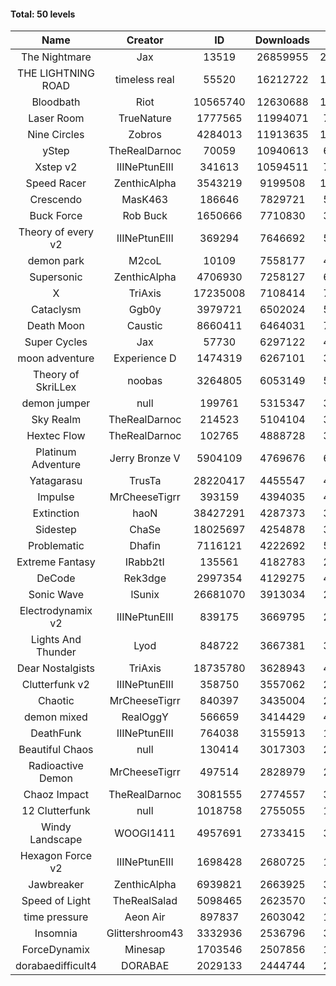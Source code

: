 #### Total: 50 levels

| Name | Creator | ID | Downloads | Likes |
|:---:|:---:|:---:|:---:|:---:|
| The Nightmare | Jax | 13519 | 26859955 | 2474382
| THE LIGHTNING ROAD | timeless real | 55520 | 16212722 | 1470415
| Bloodbath | Riot | 10565740 | 12630688 | 1161796
| Laser Room | TrueNature | 1777565 | 11994071 | 758951
| Nine Circles | Zobros | 4284013 | 11913635 | 1214403
| yStep | TheRealDarnoc | 70059 | 10940613 | 677845
| Xstep v2 | IIINePtunEIII | 341613 | 10594511 | 782711
| Speed Racer | ZenthicAlpha | 3543219 | 9199508 | 1002421
| Crescendo | MasK463 | 186646 | 7829721 | 579728
| Buck Force | Rob Buck | 1650666 | 7710830 | 394727
| Theory of every v2 | IIINePtunEIII | 369294 | 7646692 | 506189
| demon park | M2coL | 10109 | 7558177 | 459734
| Supersonic | ZenthicAlpha | 4706930 | 7258127 | 699914
| X | TriAxis | 17235008 | 7108414 | 796535
| Cataclysm | Ggb0y | 3979721 | 6502024 | 530451
| Death Moon  | Caustic | 8660411 | 6464031 | 739964
| Super Cycles | Jax | 57730 | 6297122 | 431644
| moon adventure | Experience D | 1474319 | 6267101 | 339829
| Theory of SkriLLex | noobas | 3264805 | 6053149 | 510228
| demon jumper | null | 199761 | 5315347 | 375079
| Sky Realm | TheRealDarnoc | 214523 | 5104104 | 352165
| Hextec Flow | TheRealDarnoc | 102765 | 4888728 | 350208
| Platinum Adventure | Jerry Bronze V | 5904109 | 4769676 | 655442
| Yatagarasu  | TrusTa | 28220417 | 4455547 | 419957
| Impulse | MrCheeseTigrr | 393159 | 4394035 | 466681
| Extinction | haoN | 38427291 | 4287373 | 323296
| Sidestep | ChaSe | 18025697 | 4254878 | 378055
| Problematic | Dhafin | 7116121 | 4222692 | 504159
| Extreme Fantasy | IRabb2tI | 135561 | 4182783 | 291751
| DeCode | Rek3dge | 2997354 | 4129275 | 456660
| Sonic Wave | lSunix | 26681070 | 3913034 | 285473
| Electrodynamix v2 | IIINePtunEIII | 839175 | 3669795 | 252462
| Lights And Thunder | Lyod | 848722 | 3667381 | 330109
| Dear Nostalgists | TriAxis | 18735780 | 3628943 | 458247
| Clutterfunk v2 | IIINePtunEIII | 358750 | 3557062 | 272737
| Chaotic | MrCheeseTigrr | 840397 | 3435004 | 225780
| demon mixed | RealOggY | 566659 | 3414429 | 402220
| DeathFunk | IIINePtunEIII | 764038 | 3155913 | 163868
| Beautiful Chaos | null | 130414 | 3017303 | 227516
| Radioactive Demon | MrCheeseTigrr | 497514 | 2828979 | 229165
| Chaoz Impact | TheRealDarnoc | 3081555 | 2774557 | 313039
| 12 Clutterfunk | null | 1018758 | 2755055 | 188611
| Windy Landscape | WOOGI1411 | 4957691 | 2733415 | 332919
| Hexagon Force v2 | IIINePtunEIII | 1698428 | 2680725 | 185154
| Jawbreaker | ZenthicAlpha | 6939821 | 2663925 | 325150
| Speed of Light | TheRealSalad | 5098465 | 2623570 | 331340
| time pressure | Aeon Air | 897837 | 2603042 | 178232
| Insomnia | Glittershroom43 | 3332936 | 2536796 | 341350
| ForceDynamix | Minesap | 1703546 | 2507856 | 173387
| dorabaedifficult4 | DORABAE | 2029133 | 2444744 | 208565
